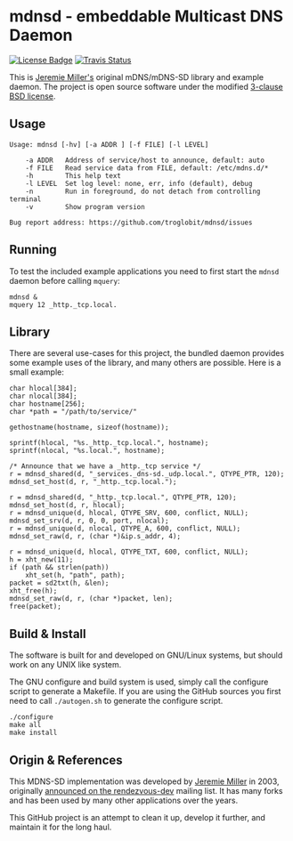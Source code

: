mdnsd - embeddable Multicast DNS Daemon
=======================================
[![License Badge][]][License] [![Travis Status][]][Travis]

This is [Jeremie Miller's][jeremie] original mDNS/mDNS-SD library and
example daemon.  The project is open source software under the modified
[3-clause BSD license][License].


Usage
-----

    Usage: mdnsd [-hv] [-a ADDR ] [-f FILE] [-l LEVEL]
    
        -a ADDR   Address of service/host to announce, default: auto
        -f FILE   Read service data from FILE, default: /etc/mdns.d/*
        -h        This help text
        -l LEVEL  Set log level: none, err, info (default), debug
        -n        Run in foreground, do not detach from controlling terminal
        -v        Show program version
    
    Bug report address: https://github.com/troglobit/mdnsd/issues


Running
-------

To test the included example applications you need to first start the
`mdnsd` daemon before calling `mquery`:

    mdnsd &
    mquery 12 _http._tcp.local.


Library
-------

There are several use-cases for this project, the bundled daemon provides
some example uses of the library, and many others are possible.  Here is
a small example:

	char hlocal[384];
	char nlocal[384];
	char hostname[256];
	char *path = "/path/to/service/"

	gethostname(hostname, sizeof(hostname));

	sprintf(hlocal, "%s._http._tcp.local.", hostname);
	sprintf(nlocal, "%s.local.", hostname);

	/* Announce that we have a _http._tcp service */
	r = mdnsd_shared(d, "_services._dns-sd._udp.local.", QTYPE_PTR, 120);
	mdnsd_set_host(d, r, "_http._tcp.local.");

	r = mdnsd_shared(d, "_http._tcp.local.", QTYPE_PTR, 120);
	mdnsd_set_host(d, r, hlocal);
	r = mdnsd_unique(d, hlocal, QTYPE_SRV, 600, conflict, NULL);
	mdnsd_set_srv(d, r, 0, 0, port, nlocal);
	r = mdnsd_unique(d, nlocal, QTYPE_A, 600, conflict, NULL);
	mdnsd_set_raw(d, r, (char *)&ip.s_addr, 4);

	r = mdnsd_unique(d, hlocal, QTYPE_TXT, 600, conflict, NULL);
	h = xht_new(11);
	if (path && strlen(path))
		xht_set(h, "path", path);
	packet = sd2txt(h, &len);
	xht_free(h);
	mdnsd_set_raw(d, r, (char *)packet, len);
	free(packet);



Build & Install
---------------

The software is built for and developed on GNU/Linux systems, but should
work on any UNIX like system.

The GNU configure and build system is used, simply call the configure
script to generate a Makefile.  If you are using the GitHub sources you
first need to call `./autogen.sh` to generate the configure script.

    ./configure
    make all
    make install


Origin & References
-------------------

This MDNS-SD implementation was developed by [Jeremie Miller][jeremie]
in 2003, originally [announced on the rendezvous-dev][announced] mailing
list.  It has many forks and has been used by many other applications
over the years.

This GitHub project is an attempt to clean it up, develop it further,
and maintain it for the long haul.


[jeremie]:       https://github.com/quartzjer
[announced]:     http://lists.apple.com/archives/rendezvous-dev/2003/Feb/msg00062.html
[License]:       https://en.wikipedia.org/wiki/BSD_licenses
[License Badge]: https://img.shields.io/badge/License-BSD%203--Clause-blue.svg
[Travis]:        https://travis-ci.org/troglobit/mdnsd
[Travis Status]: https://travis-ci.org/troglobit/mdnsd.png?branch=master
